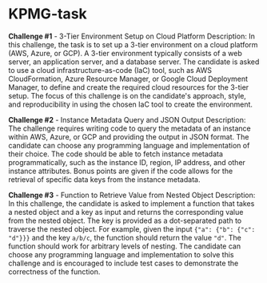 # KPMG-task
**Challenge #1** - 3-Tier Environment Setup on Cloud Platform
Description: In this challenge, the task is to set up a 3-tier environment on a cloud platform (AWS, Azure, or GCP). A 3-tier environment typically consists of a web server, an application server, and a database server. The candidate is asked to use a cloud infrastructure-as-code (IaC) tool, such as AWS CloudFormation, Azure Resource Manager, or Google Cloud Deployment Manager, to define and create the required cloud resources for the 3-tier setup. The focus of this challenge is on the candidate's approach, style, and reproducibility in using the chosen IaC tool to create the environment.

**Challenge #2** - Instance Metadata Query and JSON Output
Description: The challenge requires writing code to query the metadata of an instance within AWS, Azure, or GCP and providing the output in JSON format. The candidate can choose any programming language and implementation of their choice. The code should be able to fetch instance metadata programmatically, such as the instance ID, region, IP address, and other instance attributes. Bonus points are given if the code allows for the retrieval of specific data keys from the instance metadata.

**Challenge #3** - Function to Retrieve Value from Nested Object
Description: In this challenge, the candidate is asked to implement a function that takes a nested object and a key as input and returns the corresponding value from the nested object. The key is provided as a dot-separated path to traverse the nested object. For example, given the input `{"a": {"b": {"c": "d"}}}` and the key `a/b/c`, the function should return the value `"d"`. The function should work for arbitrary levels of nesting. The candidate can choose any programming language and implementation to solve this challenge and is encouraged to include test cases to demonstrate the correctness of the function.
